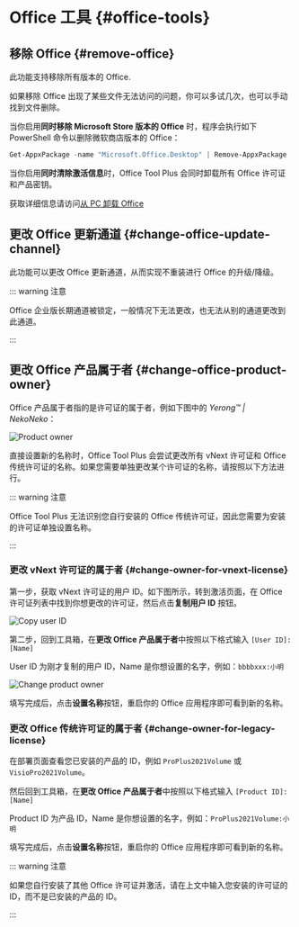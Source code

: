 # Office 工具 {#office-tools}

## 移除 Office {#remove-office}

此功能支持移除所有版本的 Office.

如果移除 Office 出现了某些文件无法访问的问题，你可以多试几次，也可以手动找到文件删除。

当你启用**同时移除 Microsoft Store 版本的 Office** 时，程序会执行如下 PowerShell 命令以删除微软商店版本的 Office：

``` powershell
Get-AppxPackage -name "Microsoft.Office.Desktop" | Remove-AppxPackage
```

当你启用**同时清除激活信息**时，Office Tool Plus 会同时卸载所有 Office 许可证和产品密钥。

获取详细信息请访问[从 PC 卸载 Office](https://support.microsoft.com/zh-cn/office/从-pc-卸载-office-9dd49b83-264a-477a-8fcc-2fdf5dbf61d8)

## 更改 Office 更新通道 {#change-office-update-channel}

此功能可以更改 Office 更新通道，从而实现不重装进行 Office 的升级/降级。

::: warning 注意

Office 企业版长期通道被锁定，一般情况下无法更改，也无法从别的通道更改到此通道。

:::

## 更改 Office 产品属于者 {#change-office-product-owner}

Office 产品属于者指的是许可证的属于者，例如下图中的 *Yerong™ | NekoNeko*：

![Product owner](/images/zh-cn/product-owner.webp)

直接设置新的名称时，Office Tool Plus 会尝试更改所有 vNext 许可证和 Office 传统许可证的名称。如果您需要单独更改某个许可证的名称，请按照以下方法进行。

::: warning 注意

Office Tool Plus 无法识别您自行安装的 Office 传统许可证，因此您需要为安装的许可证单独设置名称。

:::

### 更改 vNext 许可证的属于者 {#change-owner-for-vnext-license}

第一步，获取 vNext 许可证的用户 ID。如下图所示，转到激活页面，在 Office 许可证列表中找到你想更改的许可证，然后点击**复制用户 ID** 按钮。

![Copy user ID](/images/zh-cn/activation/check-vNext-license.webp)

第二步，回到工具箱，在**更改 Office 产品属于者**中按照以下格式输入 `[User ID]:[Name]`

User ID 为刚才复制的用户 ID，Name 是你想设置的名字，例如：`bbbbxxx:小明`

![Change product owner](/images/zh-cn/toolbox/change-license-owner.webp)

填写完成后，点击**设置名称**按钮，重启你的 Office 应用程序即可看到新的名称。

### 更改 Office 传统许可证的属于者 {#change-owner-for-legacy-license}

在部署页面查看您已安装的产品的 ID，例如 `ProPlus2021Volume` 或 `VisioPro2021Volume`。

然后回到工具箱，在**更改 Office 产品属于者**中按照以下格式输入 `[Product ID]:[Name]`

Product ID 为产品 ID，Name 是你想设置的名字，例如：`ProPlus2021Volume:小明`

填写完成后，点击**设置名称**按钮，重启你的 Office 应用程序即可看到新的名称。

::: warning 注意

如果您自行安装了其他 Office 许可证并激活，请在上文中输入您安装的许可证的 ID，而不是已安装的产品的 ID。

:::
